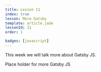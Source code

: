```yaml
---
title: Lesson 11
index: true
lesson: More Gatsby
template: article.jade
lessonId: 11
order: 1

badges: [javascript]
---
```


This week we will talk more about Gatsby JS.

<span class="more"></span>

Place holder for more Gatsby JS